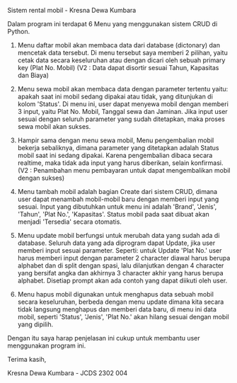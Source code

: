 Sistem rental mobil - Kresna Dewa Kumbara

Dalam program ini terdapat 6 Menu yang menggunakan sistem CRUD di Python.

1. Menu daftar mobil akan membaca data dari database (dictonary) dan mencetak data
   tersebut. Di menu tersebut saya memberi 2 pilihan, yaitu cetak data secara keseluruhan 
   atau dengan dicari oleh sebuah primary key (Plat No. Mobil)
   (V2 : Data dapat disortir sesuai Tahun, Kapasitas dan Biaya)

3. Menu sewa mobil akan membaca data dengan parameter tertentu yaitu: apakah
   saat ini mobil sedang dipakai atau tidak, yang ditunjukan di kolom 'Status'.
   Di menu ini, user dapat menyewa mobil dengan memberi 3 input, yaitu Plat No. Mobil,
   Tanggal sewa dan Jaminan. Jika input user sesuai dengan seluruh parameter yang sudah
   ditetapkan, maka proses sewa mobil akan sukses.

4. Hampir sama dengan menu sewa mobil, Menu pengembalian mobil bekerja sebaliknya, dimana
   parameter yang ditetapkan adalah Status mobil saat ini sedang dipakai. Karena pengembalian
   dibaca secara realtime, maka tidak ada input yang harus diberikan, selain konfirmasi.
   (V2 : Penambahan menu pembayaran untuk dapat mengembalikan mobil dengan sukses)

5. Menu tambah mobil adalah bagian Create dari sistem CRUD, dimana user dapat menambah
   mobil-mobil baru dengan memberi input yang sesuai. Input yang dibutuhkan untuk menu
   ini adalah 'Brand', 'Jenis', 'Tahun', 'Plat No.', 'Kapasitas'. Status mobil pada saat
   dibuat akan menjadi 'Tersedia' secara otomatis.

6. Menu update mobil berfungsi untuk merubah data yang sudah ada di database. Seluruh data
   yang ada diprogram dapat Update, jika user memberi input sesuai parameter. Seperti: untuk
   Update 'Plat No.' user harus memberi input dengan parameter 2 character diawal harus berupa
   alphabet dan di split dengan spasi, lalu dilanjutkan dengan 4 character yang bersifat angka
   dan akhirnya 3 character akhir yang harus berupa alphabet. Disetiap prompt akan ada contoh
   yang dapat diikuti oleh user.

7. Menu hapus mobil digunakan untuk menghapus data sebuah mobil secara keseluruhan, berbeda
   dengan menu update dimana kita secara tidak langsung menghapus dan memberi data baru,
   di menu ini data mobil, seperti 'Status', 'Jenis', 'Plat No.' akan hilang sesuai dengan
   mobil yang dipilih.

Dengan itu saya harap penjelasan ini cukup untuk membantu user menggunakan program ini.

Terima kasih,

Kresna Dewa Kumbara - JCDS 2302 004
    

